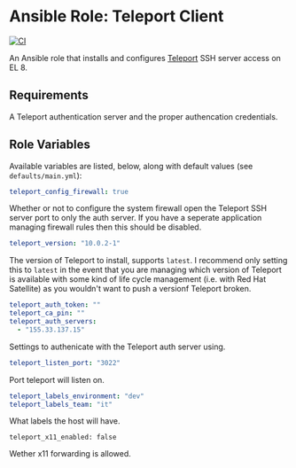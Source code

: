 # Ansible Role: Teleport Client

[![CI](https://github.com/gluestix/ansible-role-teleport-client/actions/workflows/ci.yml/badge.svg)](https://github.com/gluestix/ansible-role-teleport-client/actions/workflows/ci.yml)

An Ansible role that installs and configures [Teleport](https://goteleport.com/) SSH server access on EL 8.

## Requirements

A Teleport authentication server and the proper authencation credentials.

## Role Variables

Available variables are listed, below, along with default values (see `defaults/main.yml`):

```yaml
teleport_config_firewall: true
```

Whether or not to configure the system firewall open the Teleport SSH server port to only the auth server. If you have a seperate application managing firewall rules then this should be disabled.

```yaml
teleport_version: "10.0.2-1"
```

The version of Teleport to install, supports `latest`. I recommend only setting this to `latest` in the event that you are managing which version of Teleport is available with some kind of life cycle management (i.e. with Red Hat Satellite) as you wouldn't want to push a versionf Teleport broken.

```yaml
teleport_auth_token: ""
teleport_ca_pin: ""
teleport_auth_servers:
  - "155.33.137.15"
```

Settings to authenicate with the Teleport auth server using.

```yaml
teleport_listen_port: "3022"
```

Port teleport will listen on.

```yaml
teleport_labels_environment: "dev"
teleport_labels_team: "it"
```

What labels the host will have.

```
teleport_x11_enabled: false
```

Wether x11 forwarding is allowed.

